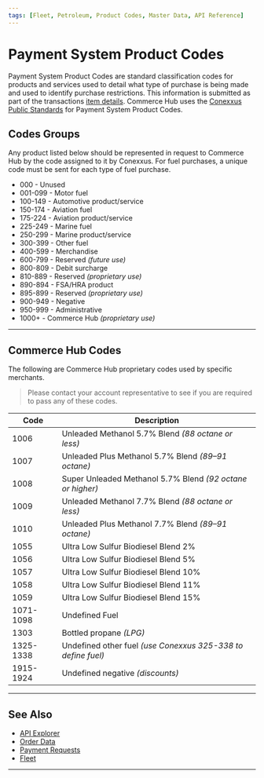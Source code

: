 ```yaml
---
tags: [Fleet, Petroleum, Product Codes, Master Data, API Reference]
---
```


# Payment System Product Codes

Payment System Product Codes are standard classification codes for products and services used to detail what type of purchase is being made and used to identify purchase restrictions. This information is submitted as part of the transactions [item details](?path=docs/Resources/Master-Data/Order-Data.md#item-details). Commerce Hub uses the [Conexxus Public Standards](https://www.conexxus.org/public-standards) for Payment System Product Codes.

## Codes Groups

Any product listed below should be represented in request to Commerce Hub by the code assigned to it by Conexxus. For fuel purchases, a unique code must be sent for each type of fuel purchase.

- 000 - Unused
- 001-099 - Motor fuel
- 100-149 - Automotive product/service
- 150-174 - Aviation fuel
- 175-224 - Aviation product/service
- 225-249 - Marine fuel
- 250-299 - Marine product/service
- 300-399 - Other fuel
- 400-599 - Merchandise
- 600-799 - Reserved *(future use)*
- 800-809 - Debit surcharge
- 810-889 - Reserved *(proprietary use)*
- 890-894 - FSA/HRA product
- 895-899 - Reserved *(proprietary use)*
- 900-949 - Negative
- 950-999 - Administrative
- 1000+ - Commerce Hub *(proprietary use)*

---

## Commerce Hub Codes

The following are Commerce Hub proprietary codes used by specific merchants.

<!-- theme: info -->
> Please contact your account representative to see if you are required to pass any of these codes.

| Code | Description |
| ----- | ----- |
| 1006 | Unleaded Methanol 5.7% Blend *(88 octane or less)* |
| 1007 | Unleaded Plus Methanol 5.7% Blend *(89–91 octane)* |
| 1008 | Super Unleaded Methanol 5.7% Blend *(92 octane or higher)* |
| 1009 | Unleaded Methanol 7.7% Blend *(88 octane or less)* |
| 1010 | Unleaded Plus Methanol 7.7% Blend *(89–91 octane)* |
| 1055 | Ultra Low Sulfur Biodiesel Blend 2% |
| 1056 | Ultra Low Sulfur Biodiesel Blend 5% |
| 1057 | Ultra Low Sulfur Biodiesel Blend 10% |
| 1058 | Ultra Low Sulfur Biodiesel Blend 11% |
| 1059 | Ultra Low Sulfur Biodiesel Blend 15% |
| 1071-1098 | Undefined Fuel |
| 1303 | Bottled propane *(LPG)* |
| 1325-1338 | Undefined other fuel *(use Conexxus 325-338 to define fuel)* |
| 1915-1924 | Undefined negative *(discounts)* |

---

## See Also

- [API Explorer](../api/?type=post&path=/payments/v1/charges)
- [Order Data](?path=docs/Resources/Master-Data/Order-Data.md)
- [Payment Requests](?path=docs/Resources/API-Documents/Payments/Payments.md)
- [Fleet](?path=docs/Resources/Guides/Payment-Sources/Fleet/Fleet.md)

---

